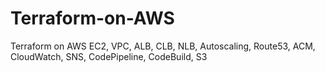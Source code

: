 # Terraform-on-AWS
Terraform on AWS EC2, VPC, ALB, CLB, NLB, Autoscaling, Route53, ACM, CloudWatch, SNS, CodePipeline, CodeBuild, S3
